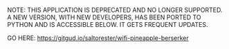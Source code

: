NOTE:  THIS APPLICATION IS DEPRECATED AND NO LONGER SUPPORTED.  A NEW VERSION, WITH NEW DEVELOPERS, HAS BEEN PORTED TO PYTHON AND IS ACCESSIBLE BELOW.  IT GETS FREQUENT UPDATES.

GO HERE:
https://gitgud.io/saltorester/wifi-pineapple-berserker
